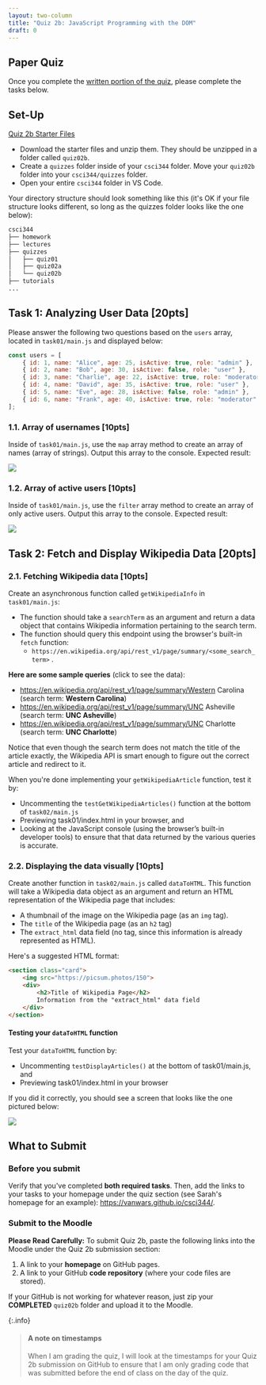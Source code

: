 ```yaml
---
layout: two-column
title: "Quiz 2b: JavaScript Programming with the DOM"
draft: 0
---
```


<style>
    li .highlight {
        line-height: 1.2rem;
    }
</style>


## Paper Quiz 
Once you complete the <a href="https://docs.google.com/document/d/1upKwfG7j8VMxIAHqA5XzIDIx5TztX8k1powcHyvTfaU/edit?usp=sharing" target="_blank">written portion of the quiz</a>, please complete the tasks below.

## Set-Up

<a href="/spring2025/course-files/quizzes/quiz02b.zip" class="nu-button">Quiz 2b Starter Files <i class="fas fa-download"></i></a>

* Download the starter files and unzip them. They should be unzipped in a folder called `quiz02b`.
* Create a `quizzes` folder inside of your `csci344` folder. Move your `quiz02b` folder into your `csci344/quizzes` folder.
* Open your entire `csci344` folder in VS Code.

Your directory structure should look something like this (it's OK if your file structure looks different, so long as the quizzes folder looks like the one below):

```bash
csci344
├── homework
├── lectures
├── quizzes
│   ├── quiz01
│   ├── quiz02a
│   └── quiz02b
├── tutorials
...
```

## Task 1: Analyzing User Data [20pts]
Please answer the following two questions based on the `users` array, located in `task01/main.js` and displayed below:

```js
const users = [
    { id: 1, name: "Alice", age: 25, isActive: true, role: "admin" },
    { id: 2, name: "Bob", age: 30, isActive: false, role: "user" },
    { id: 3, name: "Charlie", age: 22, isActive: true, role: "moderator" },
    { id: 4, name: "David", age: 35, isActive: true, role: "user" },
    { id: 5, name: "Eve", age: 28, isActive: false, role: "admin" },
    { id: 6, name: "Frank", age: 40, isActive: true, role: "moderator" },
];
```

### 1.1. Array of usernames [10pts]
Inside of `task01/main.js`, use the `map` array method to create an array of names (array of strings). Output this array to the console. Expected result:

<img class="xsmall frame" src="/spring2025/assets/images/quizzes/quiz02b/task1.1.png" />

### 1.2. Array of active users [10pts]
Inside of `task01/main.js`, use the `filter` array method to create an array of only active users. Output this array to the console. Expected result:

<img class="medium frame" src="/spring2025/assets/images/quizzes/quiz02b/task1.2.png" />

## Task 2: Fetch and Display Wikipedia Data [20pts]
### 2.1. Fetching Wikipedia data [10pts]
Create an asynchronous function called `getWikipediaInfo` in `task01/main.js`:
* The function should take a `searchTerm` as an argument and return a data object that contains Wikipedia information pertaining to the search term.
* The function should query this endpoint using the browser's built-in `fetch` function:
    * `https://en.wikipedia.org/api/rest_v1/page/summary/<some_search_term>` . 

**Here are some sample queries** (click to see the data):
* <a href="https://en.wikipedia.org/api/rest_v1/page/summary/Western Carolina" target="_blank">https://en.wikipedia.org/api/rest_v1/page/summary/Western Carolina</a> (search term: **Western Carolina**)
* <a href="https://en.wikipedia.org/api/rest_v1/page/summary/UNC Asheville" target="_blank">https://en.wikipedia.org/api/rest_v1/page/summary/UNC Asheville</a> (search term: **UNC Asheville**)
* <a href="https://en.wikipedia.org/api/rest_v1/page/summary/UNC Charlotte" target="_blank">https://en.wikipedia.org/api/rest_v1/page/summary/UNC Charlotte</a> (search term: **UNC Charlotte**)

Notice that even though the search term does not match the title of the article exactly, the Wikipedia API is smart enough to figure out the correct article and redirect to it.

When you're done implementing your `getWikipediaArticle` function, test it by:

* Uncommenting the `testGetWikipediaArticles()` function at the bottom of `task02/main.js`
* Previewing task01/index.html in your browser, and
* Looking at the JavaScript console (using the browser’s built-in developer tools) to ensure that that data returned by the various queries is accurate.


### 2.2. Displaying the data visually [10pts]
Create another function in `task02/main.js` called `dataToHTML`. This function will take a Wikipedia data object as an argument and return an HTML representation of the Wikipedia page that includes:

* A thumbnail of the image on the Wikipedia page (as an `img` tag).
* The `title` of the Wikipedia page (as an `h2` tag)
* The `extract_html` data field (no tag, since this information is already represented as HTML).

Here's a suggested HTML format:

```html
<section class="card">
    <img src="https://picsum.photos/150">
    <div>
        <h2>Title of Wikipedia Page</h2>
        Information from the "extract_html" data field
    </div>
</section>
```

#### Testing your `dataToHTML` function
Test your `dataToHTML` function by:
* Uncommenting `testDisplayArticles()` at the bottom of task01/main.js, and
* Previewing task01/index.html in your browser

If you did it correctly, you should see a screen that looks like the one pictured below:

<img class="large frame" src="/spring2025/assets/images/quizzes/quiz02b/wikipedia.png" />


## What to Submit

### Before you submit

Verify that you've completed **both required tasks**. Then, add the links to your tasks to your homepage under the quiz section (see Sarah's homepage for an example): <a href="https://vanwars.github.io/csci344/" target="_blank">https://vanwars.github.io/csci344/</a>.

### Submit to the Moodle
**Please Read Carefully:** To submit Quiz 2b, paste the following links into the Moodle under the Quiz 2b submission section:

1. A link to your **homepage** on GitHub pages.
2. A link to your GitHub **code repository** (where your code files are stored).

If your GitHub is not working for whatever reason, just zip your **COMPLETED** `quiz02b` folder and upload it to the Moodle.

{:.info}
> #### A note on timestamps
> When I am grading the quiz, I will look at the timestamps for your Quiz 2b submission on GitHub to ensure that I am only grading code that was submitted before the end of class on the day of the quiz.
